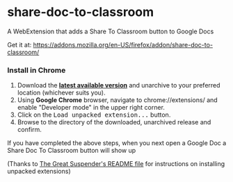 # share-doc-to-classroom
A WebExtension that adds a Share To Classroom button to Google Docs

Get it at: https://addons.mozilla.org/en-US/firefox/addon/share-doc-to-classroom/

### Install in Chrome

1. Download the **[latest available version](https://github.com/technikodev/share-doc-to-classroom/releases)** and unarchive to your preferred location (whichever suits you).
2. Using **Google Chrome** browser, navigate to chrome://extensions/ and enable "Developer mode" in the upper right corner.
3. Click on the <kbd>Load unpacked extension...</kbd> button.
4. Browse to the directory of the downloaded, unarchived release and confirm.

If you have completed the above steps, when you next open a Google Doc a Share Doc To Classroom button will show up

(Thanks to [The Great Suspender's README file](https://github.com/deanoemcke/thegreatsuspender/blob/master/README.md) for instructions on installing unpacked extensions)
